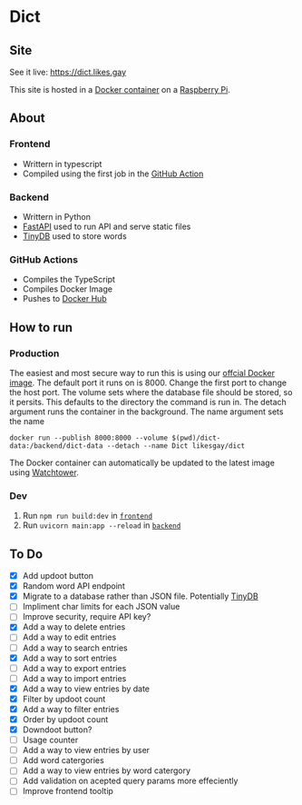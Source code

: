 # Dict

## Site

See it live: https://dict.likes.gay

This site is hosted in a [Docker container](https://hub.docker.com/r/likesgay/dict) on a [Raspberry Pi](https://www.raspberrypi.com/products/raspberry-pi-5/).

## About

### Frontend

* Writtern in typescript 
* Compiled using the first job in the [GitHub Action](https://github.com/likes-gay/dict/blob/main/.github/workflows/compile.yml)

### Backend

* Writtern in Python
* [FastAPI](https://fastapi.tiangolo.com/) used to run API and serve static files
* [TinyDB](https://tinydb.readthedocs.io/en/latest/) used to store words

### GitHub Actions

* Compiles the TypeScript
* Compiles Docker Image
* Pushes to [Docker Hub](https://hub.docker.com/r/likesgay/dict)

## How to run

### Production

The easiest and most secure way to run this is using our [offcial Docker image](https://hub.docker.com/r/likesgay/dict).
The default port it runs on is 8000. Change the first port to change the host port.
The volume sets where the database file should be stored, so it persits. This defaults to the directory the command is run in.
The detach argument runs the container in the background.
The name argument sets the name
```shell
docker run --publish 8000:8000 --volume $(pwd)/dict-data:/backend/dict-data --detach --name Dict likesgay/dict
```
The Docker container can automatically be updated to the latest image using [Watchtower](https://containrrr.dev/watchtower/).

### Dev

1. Run `npm run build:dev` in [`frontend`](https://github.com/likes-gay/dict/tree/main/frontend)
2. Run `uvicorn main:app --reload` in [`backend`](https://github.com/likes-gay/dict/tree/main/backend)

## To Do

- [x] Add updoot button
- [x] Random word API endpoint
- [x] Migrate to a database rather than JSON file. Potentially [TinyDB](https://tinydb.readthedocs.io/en/latest/)
- [ ] Impliment char limits for each JSON value
- [ ] Improve security, require API key?
- [x] Add a way to delete entries
- [ ] Add a way to edit entries
- [ ] Add a way to search entries
- [x] Add a way to sort entries
- [ ] Add a way to export entries
- [ ] Add a way to import entries
- [x] Add a way to view entries by date
- [x] Filter by updoot count
- [x] Add a way to filter entries
- [x] Order by updoot count
- [x] Downdoot button?
- [ ] Usage counter
- [ ] Add a way to view entries by user
- [ ] Add word catergories
- [ ] Add a way to view entries by word catergory
- [ ] Add validation on acepted query params more effeciently
- [ ] Improve frontend tooltip
